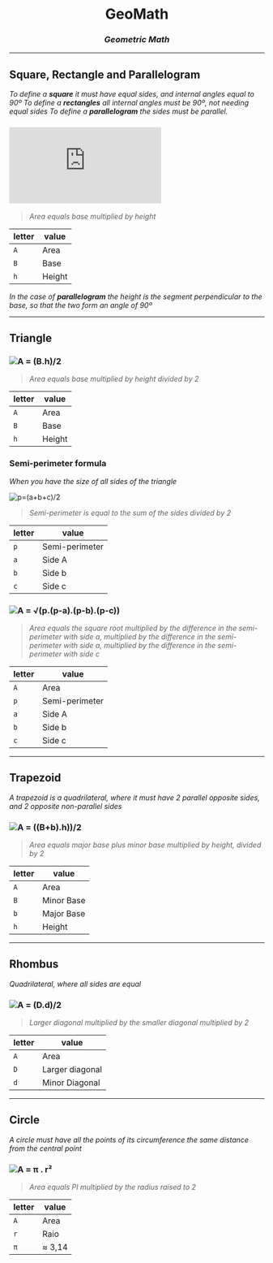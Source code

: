 <div align="center">

# GeoMath

### _**Geometric Math**_

</div>

---

## Square, Rectangle and Parallelogram

_To define a **square** it must have equal sides, and internal angles equal to 90º
To define a **rectangles** all internal angles must be 90º, not needing equal sides
To define a **parallelogram** the sides must be parallel._

### ![**A = B.h**](http://latex.codecogs.com/svg.latex?A&space;=&space;B.h)

> _Area equals base multiplied by height_

| letter | value  |
| ------ | ------ |
| `A`    | Area   |
| `B`    | Base   |
| `h`    | Height |

_In the case of **parallelogram** the height is the segment perpendicular to the base, so that the two form an angle of 90º_

---

## Triangle

### ![**A = (B.h)/2**](http://latex.codecogs.com/svg.latex?A&space;=&space;\frac{B.h}{2})

> _Area equals base multiplied by height divided by 2_

| letter | value  |
| ------ | ------ |
| `A`    | Area   |
| `B`    | Base   |
| `h`    | Height |

### Semi-perimeter formula

_When you have the size of all sides of the triangle_

![`p=(a+b+c)/2`](http://latex.codecogs.com/svg.latex?p=\frac{a+b+c}{2})

> _Semi-perimeter is equal to the sum of the sides divided by 2_

| letter | value          |
| ------ | -------------- |
| `p`    | Semi-perimeter |
| `a`    | Side A         |
| `b`    | Side b         |
| `c`    | Side c         |

### ![**A = √(p.(p-a).(p-b).(p-c))**](<http://latex.codecogs.com/svg.latex?&space;A&space;=&space;\sqrt{(p.(p-a).(p-b).(p-c))}>)

> _Area equals the square root multiplied by the difference in the semi-perimeter with side a, multiplied by the difference in the semi-perimeter with side a, multiplied by the difference in the semi-perimeter with side c_

| letter | value          |
| ------ | -------------- |
| `A`    | Area           |
| `p`    | Semi-perimeter |
| `a`    | Side A         |
| `b`    | Side b         |
| `c`    | Side c         |

---

## Trapezoid

_A trapezoid is a quadrilateral, where it must have 2 parallel opposite sides, and 2 opposite non-parallel sides_

### ![**A = ((B+b).h))/2**](<http://latex.codecogs.com/svg.latex?A&space;=&space;\frac{(B+b).h}{2}>)

> _Area equals major base plus minor base multiplied by height, divided by 2_

| letter | value      |
| ------ | ---------- |
| `A`    | Area       |
| `B`    | Minor Base |
| `b`    | Major Base |
| `h`    | Height     |

---

## Rhombus

_Quadrilateral, where all sides are equal_

### ![**A = (D.d)/2**](http://latex.codecogs.com/svg.latex?A&space;=&space;\frac{D.d}{2})

> _Larger diagonal multiplied by the smaller diagonal multiplied by 2_

| letter | value           |
| ------ | --------------- |
| `A`    | Area            |
| `D`    | Larger diagonal |
| `d`    | Minor Diagonal  |

---

## Circle

_A circle must have all the points of its circumference the same distance from the central point_

### ![**A = π . r²**](http://latex.codecogs.com/svg.latex?A&space;=&space;\pi&space;.&space;r^{2})

> _Area equals PI multiplied by the radius raised to 2_

| letter | value  |
| ------ | ------ |
| `A`    | Area   |
| `r`    | Raio   |
| `π`    | ≈ 3,14 |
